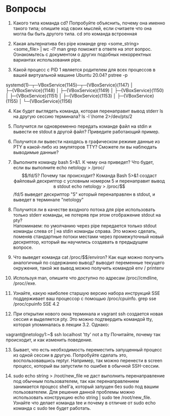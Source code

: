 # Вопросы 

1. Какого типа команда cd? Попробуйте объяснить, почему она именно такого типа; опишите ход своих мыслей, если считаете что она могла бы быть другого типа.
	cd это команда встроенная

2. Какая альтернатива без pipe команде grep <some_string> <some_file> | wc -l? man grep поможет в ответе на этот вопрос. Ознакомьтесь с документом о других подобных некорректных вариантах использования pipe.

3. Какой процесс с PID 1 является родителем для всех процессов в вашей виртуальной машине Ubuntu 20.04?
	pstree -p	


systemd(1)─┬─VBoxService(1145)─┬─{VBoxService}(1147)
           │                   ├─{VBoxService}(1148)
           │                   ├─{VBoxService}(1149)
           │                   ├─{VBoxService}(1150)
           │                   ├─{VBoxService}(1151)
           │                   ├─{VBoxService}(1153)
           │                   ├─{VBoxService}(1155)
           │                   └─{VBoxService}(1156)
	


4. Как будет выглядеть команда, которая перенаправит вывод stderr ls на другую сессию терминала?
ls -l \home 2>/dev/pts/2

5. Получится ли одновременно передать команде файл на stdin и вывести ее stdout в другой файл? Приведите работающий пример.

6. Получится ли вывести находясь в графическом режиме данные из PTY в какой-либо из эмуляторов TTY? Сможете ли вы наблюдать выводимые данные?

7. Выполните команду bash 5>&1. К чему она приведет? Что будет, если вы выполните echo netology > /proc/$$/fd/5? Почему так происходит? 
	Команда Bash 5>&1 cоздаст файловый дескриптор с условным номером 5 и перенаправит вывод в stdout
	echo netology > /proc/$$/fd/5 выведет дескриптор "5" который перенаправлен в stdout, и выведет в терминале "netology"

8. Получится ли в качестве входного потока для pipe использовать только stderr команды, не потеряв при этом отображение stdout на pty? \
Напоминаем: по умолчанию через pipe передается только stdout команды слева от | на stdin команды справа. Это можно сделать, поменяв стандартные потоки местами через промежуточный новый дескриптор, который вы научились создавать в предыдущем вопросе.

9. Что выведет команда cat /proc/$$/environ? Как еще можно получить аналогичный по содержанию вывод?
	выводит переменные текущего окружения, такой же вывод можно получить командой env / printenv



10. Используя man, опишите что доступно по адресам /proc/<PID>/cmdline, /proc/<PID>/exe.

11. Узнайте, какую наиболее старшую версию набора инструкций SSE поддерживает ваш процессор с помощью /proc/cpuinfo. 
	grep sse /proc/cpuinfo
	SSE 4.2


12. При открытии нового окна терминала и vagrant ssh создается новая сессия и выделяется pty. Это можно подтвердить командой tty, которая упоминалась в лекции 3.2. Однако:

vagrant@netology1:~$ ssh localhost 'tty'
not a tty
Почитайте, почему так происходит, и как изменить поведение.

13. Бывает, что есть необходимость переместить запущенный процесс из одной сессии в другую. Попробуйте сделать это, воспользовавшись reptyr. Например, так можно перенести в screen процесс, который вы запустили по ошибке в обычной SSH-сессии.

14. sudo echo string > /root/new_file не даст выполнить перенаправление под обычным пользователем, так как перенаправлением занимается процесс shell'а, который запущен без sudo под вашим пользователем. Для решения данной проблемы можно использовать конструкцию 
echo string | sudo tee /root/new_file. 
Узнайте что делает команда tee и почему в отличие от sudo echo команда с sudo tee будет работать.


